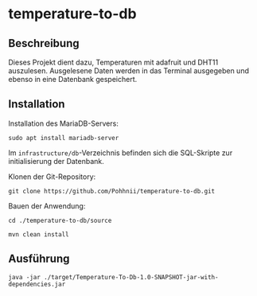 # temperature-to-db

## Beschreibung

Dieses Projekt dient dazu, Temperaturen mit adafruit und DHT11 auszulesen.
Ausgelesene Daten werden in das Terminal ausgegeben und ebenso in eine Datenbank gespeichert.


## Installation

Installation des MariaDB-Servers:

`sudo apt install mariadb-server`

Im `infrastructure/db`-Verzeichnis befinden sich die SQL-Skripte zur initialisierung der Datenbank.

Klonen der Git-Repository:

`git clone https://github.com/Pohhnii/temperature-to-db.git`

Bauen der Anwendung:

`cd ./temperature-to-db/source`

`mvn clean install`

## Ausführung
`java -jar ./target/Temperature-To-Db-1.0-SNAPSHOT-jar-with-dependencies.jar`
